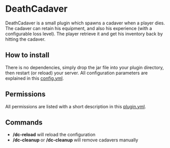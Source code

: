 # DeathCadaver

DeathCadaver is a small plugin which spawns a cadaver when a player dies. The cadaver can retain his equipment, and also his experience (with a configurable loss level). The player retrieve it and get his inventory back by hitting the cadaver.

## How to install
There is no dependencies, simply drop the jar file into your plugin directory, then restart (or reload) your server. All configuration parameters are explained in this [config.yml](https://github.com/arboriginal/DeathCadaver/blob/master/config.yml).

## Permissions
All permissions are listed with a short description in this [plugin.yml](https://github.com/arboriginal/DeathCadaver/blob/master/plugin.yml).

## Commands
* **/dc-reload** will reload the configuration
* **/dc-cleanup <radius> <age>** or **/dc-cleanup <world> <age>** will remove cadavers manually

